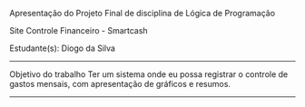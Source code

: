 Apresentação do Projeto Final de disciplina de Lógica de Programação

Site Controle Financeiro - Smartcash

Estudante(s): Diogo da Silva

<hr>

Objetivo do trabalho
Ter um sistema onde eu possa registrar o controle de gastos mensais, com apresentação de gráficos e resumos.

<hr>
